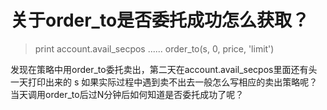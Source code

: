 # 关于order_to是否委托成功怎么获取？

>print account.avail_secpos
>......
>order_to(s, 0, price, 'limit')


发现在策略中用order_to委托卖出，第二天在account.avail_secpos里面还有头一天打印出来的 s
如果实际过程中遇到卖不出去一般怎么写相应的卖出策略呢？当天调用order_to后过N分钟后如何知道是否委托成功了呢？